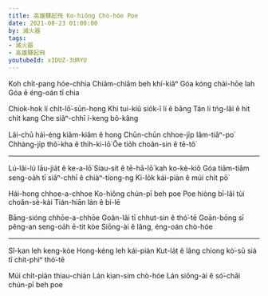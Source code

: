 ```yaml
---
title: 高雄驛起飛 Ko-hiông Chò-hóe Poe
date: 2021-08-23 01:00:00
by: 滅火器
tags:
- 滅火器
- 高雄驛起飛
youtubeId: xIDUZ-3URYU
---
```


Koh chi̍t-pang hóe-chhia
Chiām-chiām beh khí-kiâⁿ
Góa kóng chài-hōe lah
Góa ē éng-oán tī chia

Chiok-hok lí chi̍t-lō͘-sūn-hong
Khì tui-kiû sio̍k-î lí ê bāng
Tán lí tńg-lâi ê hit chi̍t kang
Che siâⁿ-chhī í-keng bô-kâng

Lâi-chū hái-éng kiâm-kiâm ê hong
Chūn-chūn chhoe-ji̍p Iâm-tiâⁿ-po͘
Chhàng-ji̍p thô͘-kha ê thih-ki-lō͘
Ōe tio̍h choân-sin ê tē-tô͘

---

Lú-lâi-lú lāu-jia̍t ê ke-a-lō͘
Siau-sit ê tē-hā-lō͘ kah ko-kè-kiô
Góa tiām-tiām seng-oa̍h tī siâⁿ-chhī ê chiàⁿ-tiong-ng
Kì-lo̍k kái-piàn ê múi chi̍t pō͘

Hái-hong chhoe-a-chhoe
Ko-hiông chún-pī beh poe
Poe hiòng bī-lâi tùi choân-sè-kài
Tián-hiān lán ê bí-lē

Bāng-sióng chhōe-a-chhōe
Goân-lâi tī chhut-sin ê thó͘-tē
Goān-bōng sī pêng-an seng-oa̍h ē-tit kòe
Siōng-ài ê lâng, éng-oán chò-hóe

---

Sî-kan leh keng-kòe
Hong-kéng leh kái-piàn
Kut-la̍t ê lâng chiong kò͘-sū siá tī chit-phìⁿ thó͘-tē

Múi chi̍t-piàn thiau-chiàn
Lán kian-sim chò-hóe
Lán siōng-ài ê só͘-chāi chún-pī beh poe
